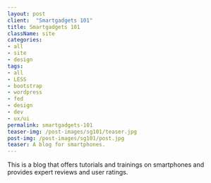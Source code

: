 ```yaml
---
layout: post
client:  "Smartgadgets 101"
title: Smartgadgets 101 
className: site
categories: 
- all
- site
- design
tags:
- all
- LESS
- bootstrap
- wordpress
- fed
- design
- dev
- ux/ui
permalink: smartgadgets-101
teaser-img: /post-images/sg101/teaser.jpg
post-img: /post-images/sg101/post.jpg
teaser: A blog for smartphones.  
---
```

This is a blog that offers tutorials and trainings on smartphones and provides expert reviews and user ratings. 